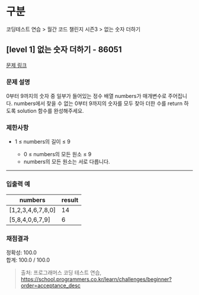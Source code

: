 # 구분

코딩테스트 연습 > 월간 코드 챌린지 시즌3 > 없는 숫자 더하기

## [level 1] 없는 숫자 더하기 - 86051

[문제 링크](https://school.programmers.co.kr/learn/courses/30/lessons/86051)

### 문제 설명

<p>
0부터 9까지의 숫자 중 일부가 들어있는 정수 배열 numbers가 매개변수로 주어집니다. numbers에서 찾을 수 없는 0부터 9까지의 숫자를 모두 찾아 더한 수를 return 하도록 solution 함수를 완성해주세요.
</p>

### 제한사항

<ul>
  <li>1 ≤ numbers의 길이 ≤ 9</li>
  <ul>
    <li>0 ≤ numbers의 모든 원소 ≤ 9</li>
    <li>numbers의 모든 원소는 서로 다릅니다.</li>
  </ul>
</ul>

<hr>

### 입출력 예

<table class="table">
  <thead>
    <tr>
      <th>numbers</th>
      <th>result</th>
    </tr>
  </thead>
  <tbody>
    <tr>
      <td>[1,2,3,4,6,7,8,0]	</td>
      <td>14</td>
    </tr>
    <tr>
      <td>[5,8,4,0,6,7,9]</td>
      <td>6</td>
    </tr>
  </tbody>
</table>

### 채점결과

정확성: 100.0<br/>
합계: 100.0 / 100.0

> 출처: 프로그래머스 코딩 테스트 연습, https://school.programmers.co.kr/learn/challenges/beginner?order=acceptance_desc
